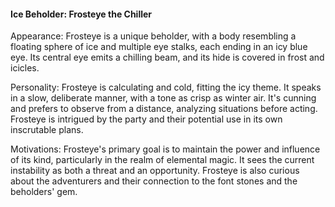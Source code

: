 #### Ice Beholder: Frosteye the Chiller

Appearance: Frosteye is a unique beholder, with a body resembling a floating sphere of ice and multiple eye stalks, each ending in an icy blue eye. Its central eye emits a chilling beam, and its hide is covered in frost and icicles.

Personality: Frosteye is calculating and cold, fitting the icy theme. It speaks in a slow, deliberate manner, with a tone as crisp as winter air. It's cunning and prefers to observe from a distance, analyzing situations before acting. Frosteye is intrigued by the party and their potential use in its own inscrutable plans.

Motivations: Frosteye's primary goal is to maintain the power and influence of its kind, particularly in the realm of elemental magic. It sees the current instability as both a threat and an opportunity. Frosteye is also curious about the adventurers and their connection to the font stones and the beholders' gem.